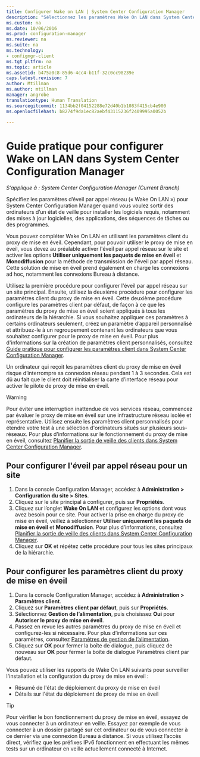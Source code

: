 ```yaml
---
title: Configurer Wake on LAN | System Center Configuration Manager
description: "Sélectionnez les paramètres Wake On LAN dans System Center Configuration Manager."
ms.custom: na
ms.date: 10/06/2016
ms.prod: configuration-manager
ms.reviewer: na
ms.suite: na
ms.technology:
- configmgr-client
ms.tgt_pltfrm: na
ms.topic: article
ms.assetid: b475a0c8-85d6-4cc4-b11f-32c0cc98239e
caps.latest.revision: 7
author: Mtillman
ms.author: mtillman
manager: angrobe
translationtype: Human Translation
ms.sourcegitcommit: 1134bb2f04152288e72d40b1b1083f415cb4e900
ms.openlocfilehash: b8274f9da1ec82aebf43115236f2409995a0052b

---
```

# <a name="how-to-configure-wake-on-lan-in-system-center-configuration-manager"></a>Guide pratique pour configurer Wake on LAN dans System Center Configuration Manager

*S’applique à : System Center Configuration Manager (Current Branch)*

Spécifiez les paramètres d’éveil par appel réseau (« Wake On LAN ») pour System Center Configuration Manager quand vous voulez sortir des ordinateurs d’un état de veille pour installer les logiciels requis, notamment des mises à jour logicielles, des applications, des séquences de tâches ou des programmes.

Vous pouvez compléter Wake On LAN en utilisant les paramètres client du proxy de mise en éveil. Cependant, pour pouvoir utiliser le proxy de mise en éveil, vous devez au préalable activer l'éveil par appel réseau sur le site et activer les options **Utiliser uniquement les paquets de mise en éveil** et **Monodiffusion** pour la méthode de transmission de l'éveil par appel réseau. Cette solution de mise en éveil prend également en charge les connexions ad hoc, notamment les connexions Bureau à distance.

Utilisez la première procédure pour configurer l'éveil par appel réseau sur un site principal. Ensuite, utilisez la deuxième procédure pour configurer les paramètres client du proxy de mise en éveil. Cette deuxième procédure configure les paramètres client par défaut, de façon à ce que les paramètres du proxy de mise en éveil soient appliqués à tous les ordinateurs de la hiérarchie. Si vous souhaitez appliquer ces paramètres à certains ordinateurs seulement, créez un paramètre d’appareil personnalisé et attribuez-le à un regroupement contenant les ordinateurs que vous souhaitez configurer pour le proxy de mise en éveil. Pour plus d'informations sur la création de paramètres client personnalisés, consultez [Guide pratique pour configurer les paramètres client dans System Center Configuration Manager](../../../core/clients/deploy/configure-client-settings.md).

Un ordinateur qui reçoit les paramètres client du proxy de mise en éveil risque d’interrompre sa connexion réseau pendant 1 à 3 secondes. Cela est dû au fait que le client doit réinitialiser la carte d’interface réseau pour activer le pilote de proxy de mise en éveil.

> [!WARNING]
> Pour éviter une interruption inattendue de vos services réseau, commencez par évaluer le proxy de mise en éveil sur une infrastructure réseau isolée et représentative. Utilisez ensuite les paramètres client personnalisés pour étendre votre test à une sélection d'ordinateurs situés sur plusieurs sous-réseaux. Pour plus d’informations sur le fonctionnement du proxy de mise en éveil, consultez [Planifier la sortie de veille des clients dans System Center Configuration Manager](../../../core/clients/deploy/plan/plan-wake-up-clients.md).

## <a name="to-configure-wake-on-lan-for-a-site"></a>Pour configurer l'éveil par appel réseau pour un site

1. Dans la console Configuration Manager, accédez à **Administration > Configuration du site > Sites**.
2. Cliquez sur le site principal à configurer, puis sur **Propriétés**.
3. Cliquez sur l’onglet **Wake On LAN** et configurez les options dont vous avez besoin pour ce site. Pour activer la prise en charge du proxy de mise en éveil, veillez à sélectionner **Utiliser uniquement les paquets de mise en éveil** et **Monodiffusion**. Pour plus d’informations, consultez [Planifier la sortie de veille des clients dans System Center Configuration Manager](../../../core/clients/deploy/plan/plan-wake-up-clients.md).
4. Cliquez sur **OK** et répétez cette procédure pour tous les sites principaux de la hiérarchie.

## <a name="to-configure-wake-up-proxy-client-settings"></a>Pour configurer les paramètres client du proxy de mise en éveil

1. Dans la console Configuration Manager, accédez à **Administration > Paramètres client**.
2. Cliquez sur **Paramètres client par défaut**, puis sur **Propriétés**.
3. Sélectionnez **Gestion de l’alimentation**, puis choisissez **Oui** pour **Autoriser le proxy de mise en éveil**.
4. Passez en revue les autres paramètres du proxy de mise en éveil et configurez-les si nécessaire. Pour plus d’informations sur ces paramètres, consultez [Paramètres de gestion de l’alimentation](../../../core/clients/deploy/about-client-settings.md#BKMK_PowMgmtDeviceSettings).
5. Cliquez sur **OK** pour fermer la boîte de dialogue, puis cliquez de nouveau sur **OK** pour fermer la boîte de dialogue Paramètres client par défaut.

Vous pouvez utiliser les rapports de Wake On LAN suivants pour surveiller l'installation et la configuration du proxy de mise en éveil :

- Résumé de l'état de déploiement du proxy de mise en éveil
- Détails sur l'état du déploiement de proxy de mise en éveil

> [!TIP]
> Pour vérifier le bon fonctionnement du proxy de mise en éveil, essayez de vous connecter à un ordinateur en veille. Essayez par exemple de vous connecter à un dossier partagé sur cet ordinateur ou de vous connecter à ce dernier via une connexion Bureau à distance. Si vous utilisez l’accès direct, vérifiez que les préfixes IPv6 fonctionnent en effectuant les mêmes tests sur un ordinateur en veille actuellement connecté à Internet.



<!--HONumber=Nov16_HO1-->


